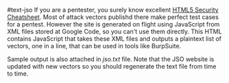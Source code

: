 #text-jso
If you are a pentester, you surely know excellent [HTML5 Security Cheatsheet](http://heideri.ch/jso/). Most of attack vectors publishd there make perfect test cases for a pentest. However the site is generated on flight using JavaScript from XML files stored at Google Code, so you can't use them directly. This HTML contains JavaScript that takes these XML files and outputs a plaintext list of vectors, one in a line, that can be used in tools like BurpSuite.

Sample output is also attached in _jso.txt_ file. Note that the JSO website is updated with new vectors so you should regenerate the text file from time to time.